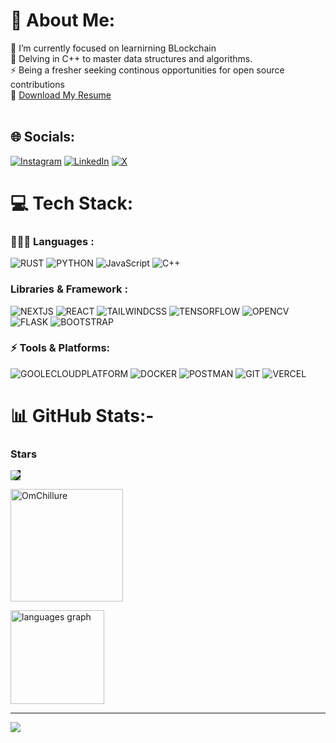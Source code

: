 # 💫 About Me:
🔭  I’m currently focused on learnirning BLockchain <br>🤝 Delving in C++ to master data structures and algorithms.<br>⚡ Being a fresher seeking continous opportunities for open source contributions<br>📃 [Download My Resume](https://drive.google.com/file/d/13yJQP2NO2cHex9iIl53qKUHSlPBLo3od/view?usp=sharing)
<br><br> 


## 🌐 Socials:
[![Instagram](https://img.shields.io/badge/Instagram-%23E4405F.svg?logo=Instagram&logoColor=white)](https://instagram.com/om__chillure) [![LinkedIn](https://img.shields.io/badge/LinkedIn-%230077B5.svg?logo=linkedin&logoColor=white)](https://linkedin.com/in/OmChillure) [![X](https://img.shields.io/badge/X-black.svg?logo=X&logoColor=white)](https://x.com/OmChillure) 

# 💻 Tech Stack:

### 🧑🏻‍💻 Languages :
![RUST](https://img.shields.io/badge/Rust-fb5607?style=for-the-badge&logo=rust&logoColor=white)
![PYTHON](https://img.shields.io/badge/Python-14354C?style=for-the-badge&logo=python&logoColor=white)
![JavaScript](https://img.shields.io/badge/JavaScript-F7DF1E?style=for-the-badge&logo=javascript&logoColor=black) 
![C++](https://img.shields.io/badge/Java-ED8B00?style=for-the-badge&logo=cpp&logoColor=white)</br>


### Libraries & Framework :
![NEXTJS](https://img.shields.io/badge/NextJS-000000?style=for-the-badge&logo=next.js&logoColor=white)
![REACT](https://img.shields.io/badge/React-20232A?style=for-the-badge&logo=react&logoColor=61DAFB)
![TAILWINDCSS](https://img.shields.io/badge/Tailwind_CSS-38B2AC?style=for-the-badge&logo=tailwind-css&logoColor=white)
![TENSORFLOW](https://img.shields.io/badge/Tensorflow-404D59?style=for-the-badge&logo=tensorflow&logoColor=%white)
![OPENCV](https://img.shields.io/badge/OpenCV-d90429?style=for-the-badge&logo=opencv&logoColor=white)
![FLASK](https://img.shields.io/badge/Flask-1b263b?style=for-the-badge&logo=flask&logoColor=white)
![BOOTSTRAP](https://img.shields.io/badge/Bootstrap-563D7C?style=for-the-badge&logo=bootstrap&logoColor=white)


### ⚡️ Tools & Platforms:
![GOOLECLOUDPLATFORM](https://img.shields.io/badge/Goole_Cloud_Platform-100000?style=for-the-badge&logo=google-cloud-platform&logoColor=white)
![DOCKER](https://img.shields.io/badge/Docker-2496ED?style=for-the-badge&logo=docker&logoColor=white)
![POSTMAN](https://img.shields.io/badge/Postman-E25825?style=for-the-badge&logo=postman&logoColor=white)
![GIT](https://img.shields.io/badge/GIT-E44C30?style=for-the-badge&logo=git&logoColor=white)
![VERCEL](https://img.shields.io/badge/Vercel-000000?style=for-the-badge&logo=vercel&logoColor=white)


# 📊 GitHub Stats:-
<h3 align="left">Stars</h3>

<img align="center" style="background-color: black;" src="https://github-readme-stats-xi-three-38.vercel.app/api?username=OmChillure&amp;theme=chartreuse-dark#gh-dark-mode-only;show_icons=true&amp;count_private=true">

<p><img align="center" height="180em" src="https://github-readme-streak-stats.herokuapp.com/?user=OmChillure&theme=chartreuse-dark" alt="OmChillure" /></p>

<img src="https://github-readme-stats.vercel.app/api/top-langs?username=OmChillure&locale=en&hide_title=false&layout=compact&card_width=320&langs_count=5&theme=chartreuse-dark&hide_border=false&order=2" height="150" alt="languages graph"  />


---
[![](https://visitcount.itsvg.in/api?id=OmChillure&icon=0&color=0)](https://visitcount.itsvg.in)

<!-- Proudly created with GPRM ( https://gprm.itsvg.in ) -->
